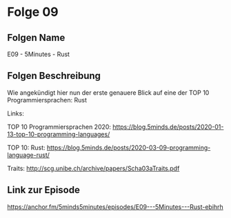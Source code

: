 # Folge 09
## Folgen Name

E09 - 5Minutes - Rust

## Folgen Beschreibung

Wie angekündigt hier nun der erste genauere Blick auf eine der TOP 10 Programmiersprachen: Rust



Links:

TOP 10 Programmiersprachen 2020: https://blog.5minds.de/posts/2020-01-13-top-10-programming-languages/

TOP 10: Rust: https://blog.5minds.de/posts/2020-03-09-programming-language-rust/

Traits: http://scg.unibe.ch/archive/papers/Scha03aTraits.pdf

## Link zur Episode

https://anchor.fm/5minds5minutes/episodes/E09---5Minutes---Rust-ebihrh